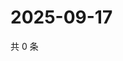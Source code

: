 # 2025-09-17

共 0 条

<!-- BEGIN ZHIHUQUESTIONS -->
<!-- 最后更新时间 Wed Sep 17 2025 06:10:08 GMT+0800 (China Standard Time) -->

<!-- END ZHIHUQUESTIONS -->
